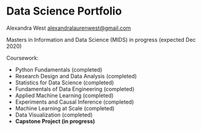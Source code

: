 # Data Science Portfolio

Alexandra West
alexandralaurenwest@gmail.com

Masters in Information and Data Science (MIDS) in progress (expected Dec 2020)

Coursework:
- Python Fundamentals (completed)
- Research Design and Data Analysis (completed)
- Statistics for Data Science (completed)
- Fundamentals of Data Engineering (completed)
- Applied Machine Learning (completed)
- Experiments and Causal Inference (completed)
- Machine Learning at Scale (completed)
- Data Visualization (completed)
- **Capstone Project (in progress)**
